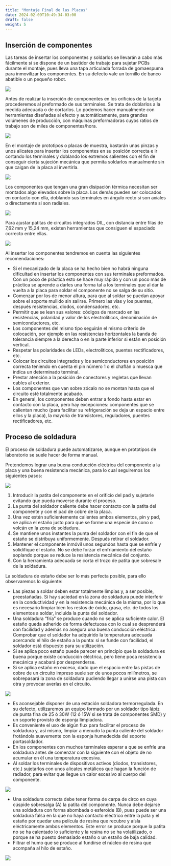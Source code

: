 ```yaml
---
title: "Montaje Final de las Placas"
date: 2024-02-09T10:49:34-03:00
draft: false
weight: 5
---
```


## Inserción de componentes

Las tareas de insertar los componentes y soldarlos se llevarán a cabo más fácilmente si se dispone de un bastidor de trabajo para sujetar PCBs durante el montaje, pues lleva una tapa articulada forrada de gomaespuma para inmovilizar los componentes. En su defecto vale un tornillo de banco abatible o un pequeño robot.

![](../img/b30d9b17.jpg#center)

Antes de realizar la inserción de componentes en los orificios de la tarjeta procederemos al preformado de sus terminales. Se trata de doblarlos a la medida adecuada o de cortarlos. Lo podemos hacer manualmente con herramientas diseñadas al efecto y automáticamente, para grandes volúmenes de producción, con máquinas preformadoras cuyos ratios de trabajo son de miles de componentes/hora.

![](../img/348b594c.png#center)

En el montaje de prototipos o placas de muestra, bastarán unas pinzas y unos alicates para insertar los componentes en su posición correcta e ir cortando los terminales y doblando los extremos salientes con el fin de conseguir cierta sujeción mecánica que permita soldarlos manualmente sin que caigan de la placa al invertirla.

![](../img/722000e2.png#center)

Los componentes que tengan una gran disipación térmica necesitan ser montados algo elevados sobre la placa. Los demás pueden ser colocados en contacto con ella, doblando sus terminales en ángulo recto si son axiales o directamente si son radiales.

![](../img/c3819c11.png#center)

Para ajustar patitas de circuitos integrados DIL, con distancia entre filas de 7,62 mm y 15,24 mm, existen herramientas que consiguen el espaciado correcto entre ellas.

![](../img/b6c335b0.png#center)

Al insertar los componentes tendremos en cuenta las siguientes recomendaciones:

- Si el mecanizado de la placa se ha hecho bien no habrá ninguna dificultad en insertar los componentes con sus terminales preformados. Con un poco de práctica esto se hace muy rápido y con un poco más de práctica se aprende a darles una forma tal a los terminales que al dar la vuelta a la placa para soldar el componente no se salga de su sitio.
- Comenzar por los de menor altura, para que al soldar se puedan apoyar sobre el soporte mullido sin salirse. Primero las vías y los puentes, después resistencias, diodos, condensadores, etc.
- Permitir que se lean sus valores: códigos de marcado en las resistencias, polaridad y valor de los electrolíticos, denominación de semiconductores, etc.
- Los componentes del mismo tipo seguirán el mismo criterio de colocación, por ejemplo en las resistencias horizontales la banda de tolerancia siempre a la derecha o en la parte inferior si están en posición vertical.
- Respetar las polaridades de LEDs, electrolíticos, puentes rectificadores, etc.
- Colocar los circuitos integrados y los semiconductores en posición correcta teniendo en cuenta el pin número 1 o el chaflán o muesca que indica un determinado terminal.
- Prestar atención a la posición de conectores y regletas que llevan cables al exterior.
- Los componentes que van sobre zócalo no se montan hasta que el circuito esté totalmente acabado.
- En general, los componentes deben entrar a fondo hasta estar en contacto con la placa, pero hay excepciones: componentes que se calientan mucho (para facilitar su refrigeración se deja un espacio entre ellos y la placa), la mayoría de transistores, reguladores, puentes rectificadores, etc.

## Proceso de soldadura

El proceso de soldadura puede automatizarse, aunque en prototipos de laboratorio se suele hacer de forma manual.

Pretendemos lograr una buena conducción eléctrica del componente a la placa y una buena resistencia mecánica, para lo cual seguiremos los siguientes pasos:

![](../img/cbcd8de1.png#center)

1. Introducir la patita del componente en el orificio del pad y sujetarle evitando que pueda moverse durante el proceso.
2. La punta del soldador caliente debe hacer contacto con la patita del componente y con el pad de cobre de la placa.
3. Una vez estén suficientemente calientes ambos elementos, pin y pad, se aplica el estaño justo para que se forme una especie de cono o volcán en la zona de soldadura.
4. Se mantiene unos instantes la punta del soldador con el fin de que el estaño se distribuya uniformemente. Después retirar el soldador.
5. Mantener el componente inmóvil unos segundos hasta que se enfríe y solidifique el estaño. No se debe forzar el enfriamiento del estaño soplando porque se reduce la resistencia mecánica del conjunto.
6. Con la herramienta adecuada se corta el trozo de patita que sobresale de la soldadura.

La soldadura de estaño debe ser lo más perfecta posible, para ello observaremos lo siguiente:

- Las piezas a soldar deben estar totalmente limpias y, a ser posible, preestañadas. Si hay suciedad en la zona de soldadura puede interferir en la conductividad y en la resistencia mecánica de la misma, por lo que es necesario limpiar bien los restos de óxido, grasa, etc. de todos los elementos a soldar, incluida la punta del soldador.
- Una soldadura “fría” se produce cuando no se aplica suficiente calor. El estaño queda adherido de forma defectuosa con lo cual se desprenderá con facilidad y además no asegura una buena conducción eléctrica. Comprobar que el soldador ha adquirido la temperatura adecuada acercando el hilo de estaño a la punta: si se funde con facilidad, el soldador está dispuesto para su utilización.
- Si se aplica poco estaño puede parecer en principio que la soldadura es buena porque existe conducción eléctrica, pero tiene poca resistencia mecánica y acabará por desprenderse.
- Si se aplica estaño en exceso, dado que el espacio entre las pistas de cobre de un circuito impreso suele ser de unos pocos milímetros, se sobrepasará la zona de soldadura pudiendo llegar a unirse una pista con otra y provocar averías en el circuito.

![](../img/860e9e12.png#center)

- Es aconsejable disponer de una estación soldadora termorregulada. En su defecto, utilizaremos un equipo formado por un soldador tipo lápiz de punta fina de 25 ó 30W (12 ó 15W si se trata de componentes SMD) y un soporte provisto de esponja limpiadora.
- Es conveniente el uso de algún flux para facilitar el proceso de soldadura y, así mismo, limpiar a menudo la punta caliente del soldador frotándola suavemente con la esponja humedecida del soporte portasoldador.
- En los componentes con muchos terminales esperar a que se enfríe una soldadura antes de comenzar con la siguiente con el objeto de no acumular en él una temperatura excesiva.
- Al soldar los terminales de dispositivos activos (diodos, transistores, etc.) sujetarlos con unos alicates metálicos que hagan la función de radiador, para evitar que llegue un calor excesivo al cuerpo del componente.

![](../img/fefced6b.png#center)

- Una soldadura correcta debe tener forma de carpa de circo en cuya cúspide sobresalga (A) la patita del componente. Nunca debe dejarse una soldadura con forma abombada o esferoide (B), pues puede ser una soldadura falsa en la que no haya contacto eléctrico entre la pata y el estaño por quedar una película de resina que recubre y aísla eléctricamente ambos elementos. Este error se produce porque la patita no se ha calentado lo suficiente y la resina no se ha volatilizado, o porque se ha puesto demasiado estaño o un estaño de baja calidad.
- Filtrar el humo que se produce al fundirse el núcleo de resina que acompaña al hilo de estaño.

![](../img/9a3f5caf.png#center)